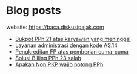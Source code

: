 # Blog posts

website: https://baca.diskusipajak.com

<!-- BLOG-POST-LIST:START -->
- [Bukpot PPh 21 atas karyawan yang meninggal](https://baca.diskusipajak.com/bukpot-pph-21-atas-karyawan-yang-meninggal/)
- [Layanan administrasi dengan kode AS.14](https://baca.diskusipajak.com/layanan-administrasi-dengan-kode-as-14/)
- [Pengkreditan FP atas pemberian cuma-cuma](https://baca.diskusipajak.com/pengkreditan-fp-atas-pemberian-cuma-cuma/)
- [Solusi Billing PPh 23 salah](https://baca.diskusipajak.com/solusi-billing-pph-23-salah/)
- [Apakah Non PKP wajib potong PPh](https://baca.diskusipajak.com/apakah-non-pkp-wajib-potong-pph/)
<!-- BLOG-POST-LIST:END -->

<!--
**kelaspajak/kelaspajak** is a ✨ _special_ ✨ repository because its `README.md` (this file) appears on your GitHub profile.

Here are some ideas to get you started:

- 🔭 I’m currently working on ...
- 🌱 I’m currently learning ...
- 👯 I’m looking to collaborate on ...
- 🤔 I’m looking for help with ...
- 💬 Ask me about ...
- 📫 How to reach me: ...
- 😄 Pronouns: ...
- ⚡ Fun fact: ...
-->
